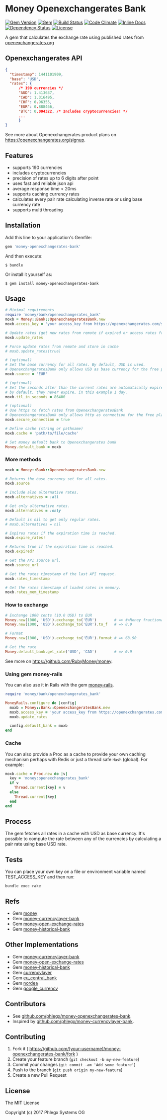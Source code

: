 # Money Openexchangerates Bank

[![Gem Version](https://badge.fury.io/rb/money-openexchangerates-bank.svg)](https://rubygems.org/gems/money-openexchangerates-bank)
[![Gem](https://img.shields.io/gem/dt/money-openexchangerates-bank.svg?maxAge=2592000)](https://rubygems.org/gems/money-openexchangerates-bank)
[![Build Status](https://secure.travis-ci.org/phlegx/money-openexchangerates-bank.svg?branch=master)](https://travis-ci.org/phlegx/money-openexchangerates-bank)
[![Code Climate](http://img.shields.io/codeclimate/github/phlegx/money-openexchangerates-bank.svg)](https://codeclimate.com/github/phlegx/money-openexchangerates-bank)
[![Inline Docs](http://inch-ci.org/github/phlegx/money-openexchangerates-bank.svg?branch=master)](http://inch-ci.org/github/phlegx/money-openexchangerates-bank)
[![Dependency Status](https://gemnasium.com/phlegx/money-openexchangerates-bank.svg)](https://gemnasium.com/phlegx/money-openexchangerates-bank)
[![License](https://img.shields.io/github/license/phlegx/money-openexchangerates-bank.svg)](http://opensource.org/licenses/MIT)

A gem that calculates the exchange rate using published rates from
[openexchangerates.org](https://openexchangerates.org/)

## Openexchangerates API

~~~ json
{
  "timestamp": 1441101909,
  "base": "USD",
  "rates": {
      /* 190 currencies */
      "AUD": 1.413637,
      "CAD": 1.316495,
      "CHF": 0.96355,
      "EUR": 0.888466,
      "BTC": 0.004322, /* Includes cryptocurrencies! */
      ...
      }
}
~~~

See more about Openexchangerates product plans on https://openexchangerates.org/signup.

## Features

* supports 190 currencies
* includes cryptocurrencies
* precision of rates up to 6 digits after point
* uses fast and reliable json api
* average response time < 20ms
* supports caching currency rates
* calculates every pair rate calculating inverse rate or using base currency rate
* supports multi threading

## Installation

Add this line to your application's Gemfile:

```ruby
gem 'money-openexchangerates-bank'
```

And then execute:

    $ bundle

Or install it yourself as:

    $ gem install money-openexchangerates-bank

## Usage

~~~ ruby
# Minimal requirements
require 'money/bank/openexchangerates_bank'
moxb = Money::Bank::OpenexchangeratesBank.new
moxb.access_key = 'your access_key from https://openexchangerates.com/signup'

# Update rates (get new rates from remote if expired or access rates from cache)
moxb.update_rates

# Force update rates from remote and store in cache
# moxb.update_rates(true)

# (optional)
# Set the base currency for all rates. By default, USD is used.
# OpenexchangeratesBank only allows USD as base currency for the free plan users.
moxb.source = 'EUR'

# (optional)
# Set the seconds after than the current rates are automatically expired
# by default, they never expire, in this example 1 day.
moxb.ttl_in_seconds = 86400

# (optional)
# Use https to fetch rates from OpenexchangeratesBank
# OpenexchangeratesBank only allows http as connection for the free plan users.
moxb.secure_connection = true

# Define cache (string or pathname)
moxb.cache = 'path/to/file/cache'

# Set money default bank to Openexchangerates bank
Money.default_bank = moxb
~~~

### More methods

~~~ ruby
moxb = Money::Bank::OpenexchangeratesBank.new

# Returns the base currency set for all rates.
moxb.source

# Include also alternative rates.
moxb.alternatives = :all

# Get only alternative rates.
moxb.alternatives = :only

# Default is nil to get only regular rates.
# moxb.alternatives = nil

# Expires rates if the expiration time is reached.
moxb.expire_rates!

# Returns true if the expiration time is reached.
moxb.expired?

# Get the API source url.
moxb.source_url

# Get the rates timestamp of the last API request.
moxb.rates_timestamp

# Get the rates timestamp of loaded rates in memory.
moxb.rates_mem_timestamp
~~~

### How to exchange

~~~ ruby
# Exchange 1000 cents (10.0 USD) to EUR
Money.new(1000, 'USD').exchange_to('EUR')        # => #<Money fractional:89 currency:EUR>
Money.new(1000, 'USD').exchange_to('EUR').to_f   # => 8.9

# Format
Money.new(1000, 'USD').exchange_to('EUR').format # => €8.90

# Get the rate
Money.default_bank.get_rate('USD', 'CAD')        # => 0.9
~~~

See more on https://github.com/RubyMoney/money.

### Using gem money-rails

You can also use it in Rails with the gem [money-rails](https://github.com/RubyMoney/money-rails).

~~~ ruby
require 'money/bank/openexchangerates_bank'

MoneyRails.configure do |config|
  moxb = Money::Bank::OpenexchangeratesBank.new
  moxb.access_key = 'your access_key from https://openexchangerates.com/signup'
  moxb.update_rates

  config.default_bank = moxb
end
~~~

### Cache

You can also provide a Proc as a cache to provide your own caching mechanism
perhaps with Redis or just a thread safe `Hash` (global). For example:

~~~ ruby
moxb.cache = Proc.new do |v|
  key = 'money:openexchangerates_bank'
  if v
    Thread.current[key] = v
  else
    Thread.current[key]
  end
end
~~~

## Process

The gem fetches all rates in a cache with USD as base currency. It's possible to compute the rate between any of the currencies by calculating a pair rate using base USD rate.

## Tests

You can place your own key on a file or environment
variable named TEST_ACCESS_KEY and then run:

~~~
bundle exec rake
~~~

## Refs

* Gem [money](https://github.com/RubyMoney/money)
* Gem [money-currencylayer-bank](https://github.com/phlegx/money-currencylayer-bank)
* Gem [money-open-exchange-rates](https://github.com/spk/money-open-exchange-rates)
* Gem [money-historical-bank](https://github.com/atwam/money-historical-bank)

## Other Implementations

* Gem [money-currencylayer-bank](https://github.com/phlegx/money-currencylayer-bank)
* Gem [money-open-exchange-rates](https://github.com/spk/money-open-exchange-rates)
* Gem [money-historical-bank](https://github.com/atwam/money-historical-bank)
* Gem [currencylayer](https://github.com/askuratovsky/currencylayer)
* Gem [eu_central_bank](https://github.com/RubyMoney/eu_central_bank)
* Gem [nordea](https://github.com/matiaskorhonen/nordea)
* Gem [google_currency](https://github.com/RubyMoney/google_currency)

## Contributors

* See [github.com/phlegx/money-openexchangerates-bank](https://github.com/phlegx/money-openexchangerates-bank/graphs/contributors).
* Inspired by [github.com/phlegx/money-currencylayer-bank](https://github.com/phlegx/money-currencylayer-bank/graphs/contributors).

## Contributing

1. Fork it ( https://github.com/[your-username]/money-openexchangerates-bank/fork )
2. Create your feature branch (`git checkout -b my-new-feature`)
3. Commit your changes (`git commit -am 'Add some feature'`)
4. Push to the branch (`git push origin my-new-feature`)
5. Create a new Pull Request

## License

The MIT License

Copyright (c) 2017 Phlegx Systems OG
